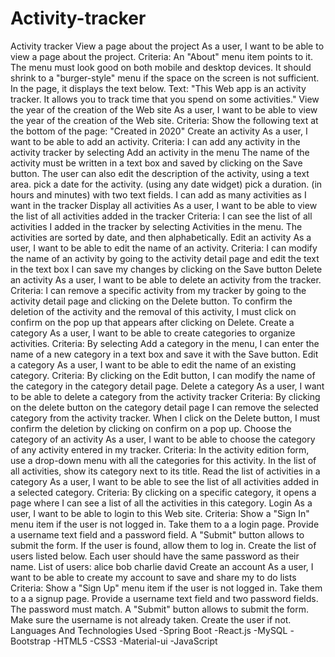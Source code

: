 # Activity-tracker

Activity tracker
View a page about the project
As a user, I want to be able to view a page about the project.
Criteria:
An "About" menu item points to it.
The menu must look good on both mobile and desktop devices.
It should shrink to a "burger-style" menu if the space on the screen is not sufficient.
In the page, it displays the text below.
Text:
"This Web app is an activity tracker. It allows you to track time that you spend on some activities."
View the year of the creation of the Web site
As a user, I want to be able to view the year of the creation of the Web site.
Criteria:
Show the following text at the bottom of the page: "Created in 2020"
Create an activity
As a user, I want to be able to add an activity.
Criteria:
I can add any activity in the activity tracker by selecting Add an activity in the menu
The name of the activity must be written in a text box and saved by clicking on the Save button.
The user can also edit the description of the activity, using a text area.
pick a date for the activity. (using any date widget)
pick a duration. (in hours and minutes) with two text fields.
I can add as many activities as I want in the tracker
Display all activities
As a user, I want to be able to view the list of all activities added in the tracker
Criteria:
I can see the list of all activities I added in the tracker by selecting Activities in the menu.
The activities are sorted by date, and then alphabetically.
Edit an activity
As a user, I want to be able to edit the name of an activity.
Criteria:
I can modify the name of an activity by going to the activity detail page and edit the text in the text box
I can save my changes by clicking on the Save button
Delete an activity
As a user, I want to be able to delete an activity from the tracker.
Criteria:
I can remove a specific activity from my tracker by going to the activity detail page and clicking on the Delete button.
To confirm the deletion of the activity and the removal of this activity, I must click on confirm on the pop up that appears after clicking on Delete.
Create a category
As a user, I want to be able to create categories to organize activities.
Criteria:
By selecting Add a category in the menu, I can enter the name of a new category in a text box and save it with the Save button.
Edit a category
As a user, I want to be able to edit the name of an existing category.
Criteria:
By clicking on the Edit button, I can modify the name of the category in the category detail page.
Delete a category
As a user, I want to be able to delete a category from the activity tracker
Criteria:
By clicking on the delete button on the category detail page I can remove the selected category from the activity tracker.
When I click on the Delete button, I must confirm the deletion by clicking on confirm on a pop up.
Choose the category of an activity
As a user, I want to be able to choose the category of any activity entered in my tracker.
Criteria:
In the activity edition form, use a drop-down menu with all the categories for this activity.
In the list of all activities, show its category next to its title.
Read the list of activities in a category
As a user, I want to be able to see the list of all activities added in a selected category.
Criteria:
By clicking on a specific category, it opens a page where I can see a list of all the activities in this category.
Login
As a user, I want to be able to login to this Web site.
Criteria:
Show a "Sign In" menu item if the user is not logged in.
Take them to a a login page.
Provide a username text field and a password field.
A "Submit" button allows to submit the form.
If the user is found, allow them to log in.
Create the list of users listed below. Each user should have the same password as their name.
List of users:
alice
bob
charlie
david
Create an account
As a user, I want to be able to create my account to save and share my to do lists
Criteria:
Show a "Sign Up" menu item if the user is not logged in.
Take them to a a signup page.
Provide a username text field and two password fields.
The password must match.
A "Submit" button allows to submit the form.
Make sure the username is not already taken.
Create the user if not.
Languages And Technologies Used -Spring Boot
-React.js
-MySQL
-Bootstrap
-HTML5
-CSS3
-Material-ui
-JavaScript
